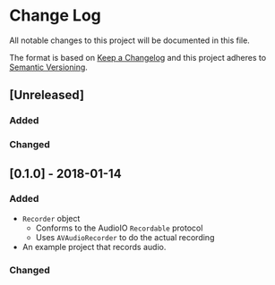 # Change Log
All notable changes to this project will be documented in this file.

The format is based on [Keep a Changelog](http://keepachangelog.com/) 
and this project adheres to [Semantic Versioning](http://semver.org/).

## [Unreleased]
### Added

### Changed

## [0.1.0] - 2018-01-14
### Added
- `Recorder` object
  - Conforms to the AudioIO `Recordable` protocol
  - Uses `AVAudioRecorder` to do the actual recording
- An example project that records audio.

### Changed
